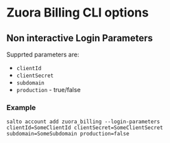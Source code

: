 # Zuora Billing CLI options

## Non interactive Login Parameters
Supprted parameters are:
* `clientId`
* `clientSecret`
* `subdomain`
* `production` - true/false

### Example
```
salto account add zuora_billing --login-parameters clientId=SomeClientId clientSecret=SomeClientSecret subdomain=SomeSubdomain production=false
```

